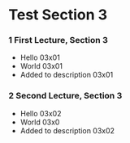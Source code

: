 # Test Section 3

### 1 First Lecture, Section 3 ###

+ Hello 03x01
+ World 03x01
+ Added to description 03x01

### 2 Second Lecture, Section 3 ###

+ Hello 03x02
+ World 03x0
+ Added to description 03x02
